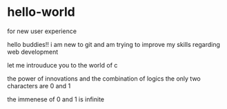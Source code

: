 # hello-world
for new user experience




hello buddies!! i am new to git and am trying to improve my skills regarding web development



let me introuduce you to the world of c


the power of innovations and the combination of logics the only two characters are 0 and 1 


the immenese of 0 and 1 is infinite
